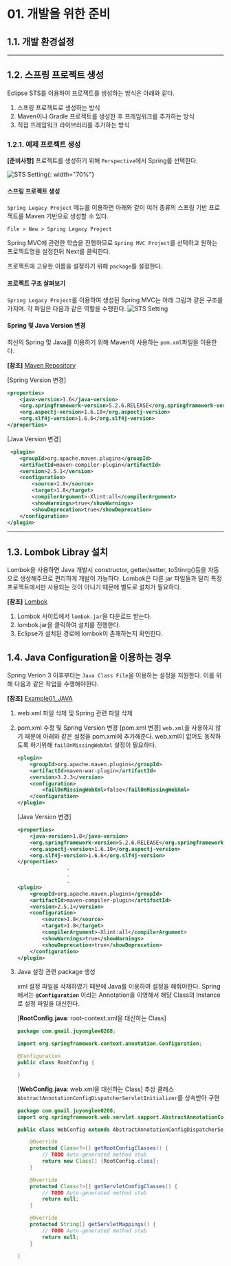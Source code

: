 # 01. 개발을 위한 준비
## 1.1. 개발 환경설정
<hr>

## 1.2. 스프링 프로젝트 생성
Eclipse STS를 이용하여 프로젝트를 생성하는 방식은 아래와 같다.
1. 스프링 프로젝트로 생성하는 방식
2. Maven이나 Gradle 프로젝트를 생성한 후 프레임워크를 추가하는 방식
3. 직접 프레임워크 라이브러리를 추가하는 방식

### 1.2.1. 예제 프로젝트 생성
**[준비사항]** 프로젝트를 생성하기 위해 `Perspective`에서 Spring를 선택한다.

![STS Setting](https://github.com/juyonglee/Spring-MVC-Study/blob/master/Images/1.2.1.02.png){: width="70%"}

#### 스프링 프로젝트 생성
`Spring Legacy Project` 메뉴를 이용하면 아래와 같이 여러 종류의 스프링 기반 프로젝트를 Maven 기반으로 생성할 수 있다.
```
File > New > Spring Legacy Project
```
Spring MVC에 관련한 학습을 진행하므로 `Spring MVC Project`를 선택하고 원하는 프로젝트명을 설정한뒤 Next를 클릭한다.

프로젝트에 고유한 이름을 설정하기 위해 `package`를 설정한다.

#### 프로젝트 구조 살펴보기
`Spring Legacy Project`를 이용하여 생성된 Spring MVC는 아래 그림과 같은 구조를 가지며. 각 파일은 다음과 같은 역할을 수행한다.
![STS Setting](https://github.com/juyonglee/Spring-MVC-Study/blob/master/Images/1.2.1.06.png)

#### Spring 및 Java Version 변경
최신의 Spring 및 Java를 이용하기 위해 Maven이 사용하는 `pom.xml`파일을 이용한다.

**[참조]** [Maven Repository](https://mvnrepository.com/artifact/org.springframework/spring-core)

[Spring Version 변경]
```xml
<properties>
	<java-version>1.6</java-version>
	<org.springframework-version>5.2.6.RELEASE</org.springframework-version>
	<org.aspectj-version>1.6.10</org.aspectj-version>
	<org.slf4j-version>1.6.6</org.slf4j-version>
</properties>
```

[Java Version 변경]

```xml
 <plugin>
    <groupId>org.apache.maven.plugins</groupId>
    <artifactId>maven-compiler-plugin</artifactId>
    <version>2.5.1</version>
    <configuration>
        <source>1.8</source>
        <target>1.8</target>
        <compilerArgument>-Xlint:all</compilerArgument>
        <showWarnings>true</showWarnings>
        <showDeprecation>true</showDeprecation>
    </configuration>
</plugin>
```
<hr>

## 1.3. Lombok Libray 설치
Lombok을 사용하면 Java 개발시 constructor, getter/setter, toStinrg()등을 자동으로 생성해주므로 편리하게 개발이 가능하다. Lombok은 다른 jar 파일들과 달리 특정 프로젝트에서만 사용되는 것이 아니기 때문에 별도로 설치가 필요하다.

**[참조]** [Lombok](https://projectlombok.org)

1. Lombok 사이트에서 `lombok.jar`을 다운로드 받는다. 
2. lombok.jar을 클릭하여 설치를 진행한다.
3. Eclipse가 설치된 경로에 lombok이 존재하는지 확인한다.

## 1.4. Java Configuration을 이용하는 경우
Spring Verion 3 이후부터는 `Java Class File`을 이용하는 설정을 지원한다. 이를 위해 다음과 같은 작업을 수행해야한다.

**[참조]** [Example01_JAVA](https://github.com/juyonglee/Spring-MVC-Study/tree/master/01.%20개발을%20위한%20준비/Example01_JAVA)

1. web.xml 파일 삭제 및 Spring 관련 파일 삭제
2. pom.xml 수정 및 Spring Version 변경
    [pom.xml 변경]
    `web.xml`을 사용하지 않기 때문에 아래와 같은 설정을 pom.xml에 추가해준다. web.xml이 없어도 동작하도록 하기위해 `failOnMissingWebXml` 설정이 필요하다.
    ```xml
    <plugin>
        <groupId>org.apache.maven.plugins</groupId>
        <artifactId>maven-war-plugin</artifactId>
        <version>3.2.3</version>
        <configuration>
            <failOnMissingWebXml>false</failOnMissingWebXml>
        </configuration>
    </plugin>
    ```

    [Java Version 변경]
    ```xml
    <properties>
        <java-version>1.8</java-version>
        <org.springframework-version>5.2.6.RELEASE</org.springframework-version>
        <org.aspectj-version>1.6.10</org.aspectj-version>
        <org.slf4j-version>1.6.6</org.slf4j-version>
    </properties>
                    .
                    .
                    .
    <plugin>
        <groupId>org.apache.maven.plugins</groupId>
        <artifactId>maven-compiler-plugin</artifactId>
        <version>2.5.1</version>
        <configuration>
            <source>1.8</source>
            <target>1.8</target>
            <compilerArgument>-Xlint:all</compilerArgument>
            <showWarnings>true</showWarnings>
            <showDeprecation>true</showDeprecation>
        </configuration>
    </plugin>
    ```
3. Java 설정 관련 package 생성

    xml 설정 파일을 삭제하였기 때문에 Java를 이용하여 설정을 해줘야한다. Spring에서는 **`@Configuration`** 이라는 Annotation을 이영해서 해당 Class의 Instance로 설정 파일을 대신한다.
    
    [**RootConfig.java**: root-context.xml을 대신하는 Class]
    ```java
    package com.gmail.juyonglee0208;

    import org.springframework.context.annotation.Configuration;

    @Configuration
    public class RootConfig {
	
    }
    ```
    [**WebConfig.java**: web.xml을 대신하는 Class]
    추상 클래스 `AbstractAnnotationConfigDispatcherServletInitializer`를 상속받아 구현
    ```java
    package com.gmail.juyonglee0208;
    import org.springframework.web.servlet.support.AbstractAnnotationConfigDispatcherServletInitializer;

    public class WebConfig extends AbstractAnnotationConfigDispatcherServletInitializer {

        @Override
        protected Class<?>[] getRootConfigClasses() {
            // TODO Auto-generated method stub
            return new Class[] {RootConfig.class};
        }

        @Override
        protected Class<?>[] getServletConfigClasses() {
            // TODO Auto-generated method stub
            return null;
        }

        @Override
        protected String[] getServletMappings() {
            // TODO Auto-generated method stub
            return null;
        }

    }
    ```

